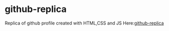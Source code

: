 # github-replica

Replica of github profile created with HTML,CSS and JS Here:[github-replica](https://github-replica-1.netlify.app)
 
